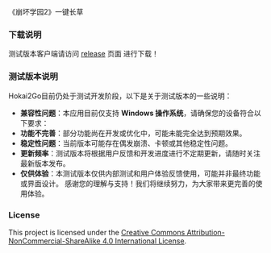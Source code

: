《崩坏学园2》一键长草

### 下载说明
测试版本客户端请访问 [release](https://github.com/TosakaWolf/Hokai2Go/releases) 页面 进行下载！

### 测试版本说明
Hokai2Go目前仍处于测试开发阶段，以下是关于测试版本的一些说明：

- **兼容性问题**：本应用目前仅支持 **Windows 操作系统**，请确保您的设备符合以下要求：
- **功能不完善**：部分功能尚在开发或优化中，可能未能完全达到预期效果。
- **稳定性问题**：当前版本可能存在偶发崩溃、卡顿或其他稳定性问题。
- **更新频率**：测试版本将根据用户反馈和开发进度进行不定期更新，请随时关注最新版本发布。
- **仅供体验**：本测试版本仅供内部测试和用户体验反馈使用，可能并非最终功能或界面设计。
感谢您的理解与支持！我们将继续努力，为大家带来更完善的使用体验。

### License
This project is licensed under the [Creative Commons Attribution-NonCommercial-ShareAlike 4.0 International License](https://creativecommons.org/licenses/by-nc-sa/4.0/).
